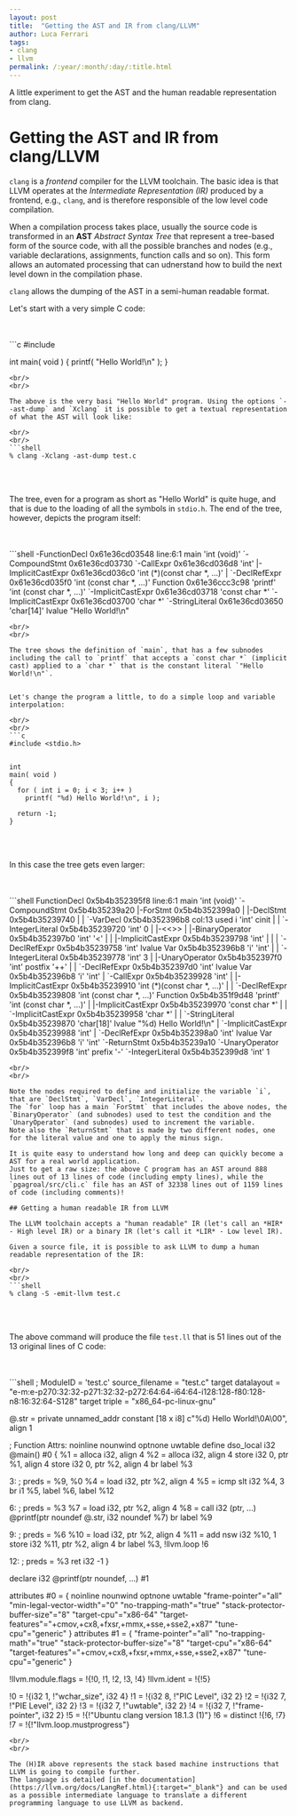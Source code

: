 ```yaml
---
layout: post
title:  "Getting the AST and IR from clang/LLVM"
author: Luca Ferrari
tags:
- clang
- llvm
permalink: /:year/:month/:day/:title.html
---
```

A little experiment to get the AST and the human readable representation from clang.

# Getting the AST and IR from clang/LLVM

`clang` is a *frontend* compiler for the LLVM toolchain. The basic idea is that LLVM operates at the *Intermediate Representation (IR)* produced by a frontend, e.g., `clang`, and is therefore responsible of the low level code compilation.

When a compilation process takes place, usually the source code is transformed in an **AST** *Abstract Syntax Tree* that represent a tree-based form of the source code, with all the possible branches and nodes (e.g., variable declarations, assignments, function calls and so on). This form allows an automated processing that can udnerstand how to build the next level down in the compilation phase.

`clang` allows the dumping of the AST in a semi-human readable format.

Let's start with a very simple C code:

<br/>
<br/>
```c
#include <stdio.h>

int
main( void )
{
  printf( "Hello World!\n" );
}

```
<br/>
<br/>

The above is the very basi "Hello World" program. Using the options `--ast-dump` and `Xclang` it is possible to get a textual representation of what the AST will look like:

<br/>
<br/>
```shell
% clang -Xclang -ast-dump test.c
```
<br/>
<br/>

The tree, even for a program as short as "Hello World" is quite huge, and that is due to the loading of all the symbols in `stdio.h`.
The end of the tree, however, depicts the program itself:

<br/>
<br/>
```shell
-FunctionDecl 0x61e36cd03548 <test.c:5:1, line:9:1> line:6:1 main 'int (void)'
  `-CompoundStmt 0x61e36cd03730 <line:7:1, line:9:1>
    `-CallExpr 0x61e36cd036d8 <line:8:3, col:28> 'int'
      |-ImplicitCastExpr 0x61e36cd036c0 <col:3> 'int (*)(const char *, ...)' <FunctionToPointerDecay>
      | `-DeclRefExpr 0x61e36cd035f0 <col:3> 'int (const char *, ...)' Function 0x61e36ccc3c98 'printf' 'int (const char *, ...)'
      `-ImplicitCastExpr 0x61e36cd03718 <col:11> 'const char *' <NoOp>
        `-ImplicitCastExpr 0x61e36cd03700 <col:11> 'char *' <ArrayToPointerDecay>
          `-StringLiteral 0x61e36cd03650 <col:11> 'char[14]' lvalue "Hello World!\n"

```
<br/>
<br/>

The tree shows the definition of `main`, that has a few subnodes including the call to `printf` that accepts a `const char *` (implicit cast) applied to a `char *` that is the constant literal `"Hello World!\n"`.


Let's change the program a little, to do a simple loop and variable interpolation:

<br/>
<br/>
```c
#include <stdio.h>


int
main( void )
{
  for ( int i = 0; i < 3; i++ )
    printf( "%d) Hello World!\n", i );

  return -1;
}

```
<br/>
<br/>

In this case the tree gets even larger:

<br/>
<br/>
```shell
FunctionDecl 0x5b4b352395f8 <test.c:5:1, line:12:1> line:6:1 main 'int (void)'
  `-CompoundStmt 0x5b4b35239a20 <line:7:1, line:12:1>
    |-ForStmt 0x5b4b352399a0 <line:8:3, line:9:37>
    | |-DeclStmt 0x5b4b35239740 <line:8:9, col:18>
    | | `-VarDecl 0x5b4b352396b8 <col:9, col:17> col:13 used i 'int' cinit
    | |   `-IntegerLiteral 0x5b4b35239720 <col:17> 'int' 0
    | |-<<<NULL>>>
    | |-BinaryOperator 0x5b4b352397b0 <col:20, col:24> 'int' '<'
    | | |-ImplicitCastExpr 0x5b4b35239798 <col:20> 'int' <LValueToRValue>
    | | | `-DeclRefExpr 0x5b4b35239758 <col:20> 'int' lvalue Var 0x5b4b352396b8 'i' 'int'
    | | `-IntegerLiteral 0x5b4b35239778 <col:24> 'int' 3
    | |-UnaryOperator 0x5b4b352397f0 <col:27, col:28> 'int' postfix '++'
    | | `-DeclRefExpr 0x5b4b352397d0 <col:27> 'int' lvalue Var 0x5b4b352396b8 'i' 'int'
    | `-CallExpr 0x5b4b35239928 <line:9:5, col:37> 'int'
    |   |-ImplicitCastExpr 0x5b4b35239910 <col:5> 'int (*)(const char *, ...)' <FunctionToPointerDecay>
    |   | `-DeclRefExpr 0x5b4b35239808 <col:5> 'int (const char *, ...)' Function 0x5b4b351f9d48 'printf' 'int (const char *, ...)'
    |   |-ImplicitCastExpr 0x5b4b35239970 <col:13> 'const char *' <NoOp>
    |   | `-ImplicitCastExpr 0x5b4b35239958 <col:13> 'char *' <ArrayToPointerDecay>
    |   |   `-StringLiteral 0x5b4b35239870 <col:13> 'char[18]' lvalue "%d) Hello World!\n"
    |   `-ImplicitCastExpr 0x5b4b35239988 <col:35> 'int' <LValueToRValue>
    |     `-DeclRefExpr 0x5b4b352398a0 <col:35> 'int' lvalue Var 0x5b4b352396b8 'i' 'int'
    `-ReturnStmt 0x5b4b35239a10 <line:11:3, col:11>
      `-UnaryOperator 0x5b4b352399f8 <col:10, col:11> 'int' prefix '-'
        `-IntegerLiteral 0x5b4b352399d8 <col:11> 'int' 1


```
<br/>
<br/>

Note the nodes required to define and initialize the variable `i`, that are `DeclStmt`, `VarDecl`, `IntegerLiteral`.
The `for` loop has a main `ForStmt` that includes the above nodes, the `BinaryOperator` (and subnodes) used to test the condition and the `UnaryOperator` (and subnodes) used to increment the variable.
Note also the `ReturnStmt` that is made by two different nodes, one for the literal value and one to apply the minus sign.

It is quite easy to understand how long and deep can quickly become a AST for a real world application.
Just to get a raw size: the above C program has an AST around 888 lines out of 13 lines of code (including empty lines), while the `pgagroal/src/cli.c` file has an AST of 32338 lines out of 1159 lines of code (including comments)!

## Getting a human readable IR from LLVM

The LLVM toolchain accepts a "human readable" IR (let's call an *HIR* - High level IR) or a binary IR (let's call it *LIR* - Low level IR).

Given a source file, it is possible to ask LLVM to dump a human readable representation of the IR:

<br/>
<br/>
```shell
% clang -S -emit-llvm test.c
```
<br/>
<br/>


The above command will produce the file `test.ll` that is 51 lines out of the 13 original lines of C code:

<br/>
<br/>
```shell
; ModuleID = 'test.c'
source_filename = "test.c"
target datalayout = "e-m:e-p270:32:32-p271:32:32-p272:64:64-i64:64-i128:128-f80:128-n8:16:32:64-S128"
target triple = "x86_64-pc-linux-gnu"

@.str = private unnamed_addr constant [18 x i8] c"%d) Hello World!\0A\00", align 1

; Function Attrs: noinline nounwind optnone uwtable
define dso_local i32 @main() #0 {
  %1 = alloca i32, align 4
  %2 = alloca i32, align 4
  store i32 0, ptr %1, align 4
  store i32 0, ptr %2, align 4
  br label %3

3:                                                ; preds = %9, %0
  %4 = load i32, ptr %2, align 4
  %5 = icmp slt i32 %4, 3
  br i1 %5, label %6, label %12

6:                                                ; preds = %3
  %7 = load i32, ptr %2, align 4
  %8 = call i32 (ptr, ...) @printf(ptr noundef @.str, i32 noundef %7)
  br label %9

9:                                                ; preds = %6
  %10 = load i32, ptr %2, align 4
  %11 = add nsw i32 %10, 1
  store i32 %11, ptr %2, align 4
  br label %3, !llvm.loop !6

12:                                               ; preds = %3
  ret i32 -1
}

declare i32 @printf(ptr noundef, ...) #1

attributes #0 = { noinline nounwind optnone uwtable "frame-pointer"="all" "min-legal-vector-width"="0" "no-trapping-math"="true" "stack-protector-buffer-size"="8" "target-cpu"="x86-64" "target-features"="+cmov,+cx8,+fxsr,+mmx,+sse,+sse2,+x87" "tune-cpu"="generic" }
attributes #1 = { "frame-pointer"="all" "no-trapping-math"="true" "stack-protector-buffer-size"="8" "target-cpu"="x86-64" "target-features"="+cmov,+cx8,+fxsr,+mmx,+sse,+sse2,+x87" "tune-cpu"="generic" }

!llvm.module.flags = !{!0, !1, !2, !3, !4}
!llvm.ident = !{!5}

!0 = !{i32 1, !"wchar_size", i32 4}
!1 = !{i32 8, !"PIC Level", i32 2}
!2 = !{i32 7, !"PIE Level", i32 2}
!3 = !{i32 7, !"uwtable", i32 2}
!4 = !{i32 7, !"frame-pointer", i32 2}
!5 = !{!"Ubuntu clang version 18.1.3 (1)"}
!6 = distinct !{!6, !7}
!7 = !{!"llvm.loop.mustprogress"}

```
<br/>
<br/>

The (H)IR above represents the stack based machine instructions that LLVM is going to compile further.
The language is detailed [in the documentation](https://llvm.org/docs/LangRef.html){:target="_blank"} and can be used as a possible intermediate language to translate a different programming language to use LLVM as backend.
